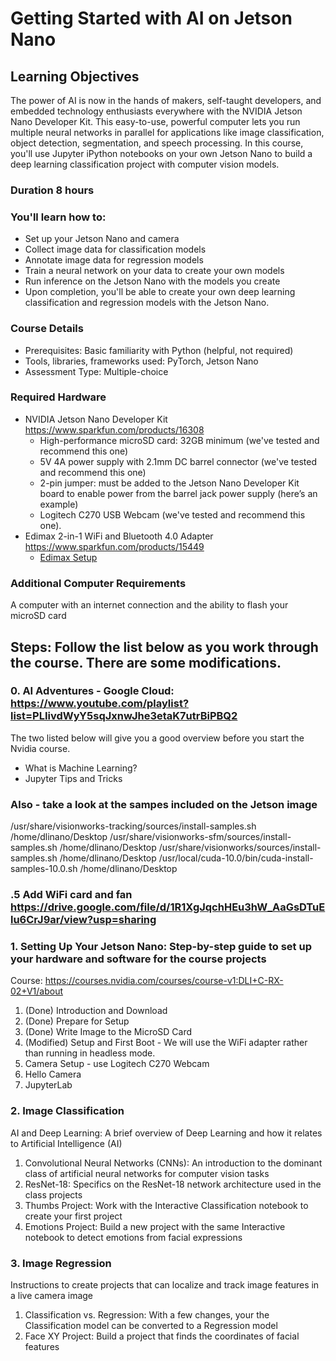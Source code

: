# Getting Started with AI on Jetson Nano

## Learning Objectives
The power of AI is now in the hands of makers, self-taught developers, and embedded technology enthusiasts everywhere with the NVIDIA Jetson Nano Developer Kit. This easy-to-use, powerful computer lets you run multiple neural networks in parallel for applications like image classification, object detection, segmentation, and speech processing. In this course, you'll use Jupyter iPython notebooks on your own Jetson Nano to build a deep learning classification project with computer vision models.

### Duration 8 hours

### You'll learn how to:
* Set up your Jetson Nano and camera
* Collect image data for classification models
* Annotate image data for regression models
* Train a neural network on your data to create your own models
* Run inference on the Jetson Nano with the models you create
* Upon completion, you'll be able to create your own deep learning classification and regression models with the Jetson Nano.

### Course Details
* Prerequisites: Basic familiarity with Python (helpful, not required)
* Tools, libraries, frameworks used: PyTorch, Jetson Nano
* Assessment Type: Multiple-choice

### Required Hardware 
* NVIDIA Jetson Nano Developer Kit https://www.sparkfun.com/products/16308
  * High-performance microSD card: 32GB minimum (we've tested and recommend this one)
  * 5V 4A power supply with 2.1mm DC barrel connector (we've tested and recommend this one)
  * 2-pin jumper: must be added to the Jetson Nano Developer Kit board to enable power from the barrel jack power supply (here’s an example)
  * Logitech C270 USB Webcam (we've tested and recommend this one).
* Edimax 2-in-1 WiFi and Bluetooth 4.0 Adapter https://www.sparkfun.com/products/15449
  * [Edimax Setup](https://github.com/jetbotml/Summer_Intern_Challange_2020/blob/master/Getting_Started_with_AI_on_Jetson_Nano/wifi_setup) 

### Additional Computer Requirements
A computer with an internet connection and the ability to flash your microSD card

## Steps: Follow the list below as you work through the course. There are some modifications.
### 0. AI Adventures - Google Cloud: https://www.youtube.com/playlist?list=PLIivdWyY5sqJxnwJhe3etaK7utrBiPBQ2
The two listed below will give you a good overview before you start the Nvidia course. 
- What is Machine Learning? 
- Jupyter Tips and Tricks

### Also - take a look at the sampes included on the Jetson image
/usr/share/visionworks-tracking/sources/install-samples.sh /home/dlinano/Desktop
/usr/share/visionworks-sfm/sources/install-samples.sh /home/dlinano/Desktop
/usr/share/visionworks/sources/install-samples.sh /home/dlinano/Desktop
/usr/local/cuda-10.0/bin/cuda-install-samples-10.0.sh /home/dlinano/Desktop

### .5 Add WiFi card and fan https://drive.google.com/file/d/1R1XgJqchHEu3hW_AaGsDTuElu6CrJ9ar/view?usp=sharing

### 1. Setting Up Your Jetson Nano: Step-by-step guide to set up your hardware and software for the course projects
Course: https://courses.nvidia.com/courses/course-v1:DLI+C-RX-02+V1/about
1. (Done) Introduction and Download
1. (Done) Prepare for Setup
1. (Done) Write Image to the MicroSD Card
1. (Modified) Setup and First Boot -  We will use the WiFi adapter rather than running in headless mode. 
1. Camera Setup - use Logitech C270 Webcam
1. Hello Camera
1. JupyterLab

### 2. Image Classification
AI and Deep Learning: A brief overview of Deep Learning and how it relates to Artificial Intelligence (AI)
1. Convolutional Neural Networks (CNNs): An introduction to the dominant class of artificial neural networks for computer vision tasks
1. ResNet-18: Specifics on the ResNet-18 network architecture used in the class projects
1. Thumbs Project: Work with the Interactive Classification notebook to create your first project
1. Emotions Project: Build a new project with the same Interactive notebook to detect emotions from facial expressions

### 3. Image Regression
Instructions to create projects that can localize and track image features in a live camera image
1. Classification vs. Regression: With a few changes, your the Classification model can be converted to a Regression model
1. Face XY Project: Build a project that finds the coordinates of facial features

